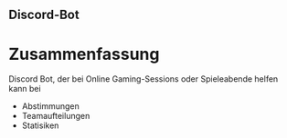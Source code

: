 ## Discord-Bot
# Zusammenfassung
Discord Bot, der bei Online Gaming-Sessions oder Spieleabende helfen kann bei
- Abstimmungen
- Teamaufteilungen
- Statisiken



